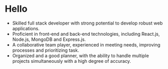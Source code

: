 # Hello
- Skilled full stack developer with strong potential to develop robust web applications. 
- Proficient in front-end and back-end technologies, including React.js, Node.js, MongoDB and 
Express.js. 
- A collaborative team player, experienced in meeting needs, improving processes and prioritizing 
task. 
- Organized and a good planner, with the ability to handle multiple projects simultaneously with a 
high degree of accuracy. 
